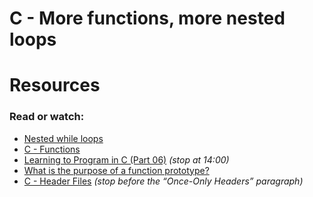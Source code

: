 # **C - More functions, more nested loops**

# **Resources**
### **Read or watch:**

* [Nested while loops](https://www.youtube.com/watch?v=Z3iGeQ1gIss)
* [C - Functions](https://www.youtube.com/watch?v=Z3iGeQ1gIss)
* [Learning to Program in C (Part 06)](https://www.youtube.com/watch?v=qMlnFwYdqIw) *(stop at 14:00)*
* [What is the purpose of a function prototype?](https://www.geeksforgeeks.org/what-is-the-purpose-of-a-function-prototype/)
* [C - Header Files](https://www.tutorialspoint.com/cprogramming/c_header_files.htm) *(stop before the “Once-Only Headers” paragraph)*
